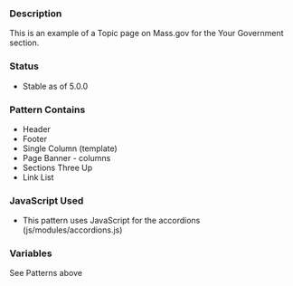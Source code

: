 ### Description
This is an example of a Topic page on Mass.gov for the Your Government section.

### Status
* Stable as of 5.0.0

### Pattern Contains
* Header
* Footer
* Single Column (template)
* Page Banner - columns
* Sections Three Up
* Link List

### JavaScript Used
* This pattern uses JavaScript for the accordions (js/modules/accordions.js)

### Variables
See Patterns above

